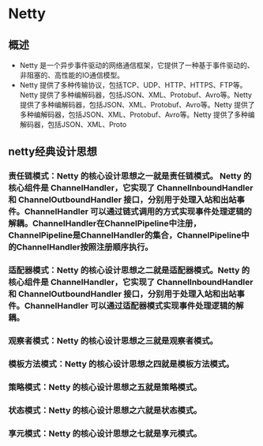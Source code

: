# Netty
## 概述
+ Netty 是一个异步事件驱动的网络通信框架，它提供了一种基于事件驱动的、非阻塞的、高性能的IO通信模型。
+ Netty 提供了多种传输协议，包括TCP、UDP、HTTP、HTTPS、FTP等。Netty 提供了多种编解码器，包括JSON、XML、Protobuf、Avro等。Netty 提供了多种编解码器，包括JSON、XML、Protobuf、Avro等。Netty 提供了多种编解码器，包括JSON、XML、Protobuf、Avro等。Netty 提供了多种编解码器，包括JSON、XML、Proto
## netty经典设计思想
### 责任链模式：Netty 的核心设计思想之一就是责任链模式。 Netty 的核心组件是 ChannelHandler，它实现了 ChannelInboundHandler 和 ChannelOutboundHandler 接口，分别用于处理入站和出站事件。ChannelHandler 可以通过链式调用的方式实现事件处理逻辑的解耦。ChannelHandler在ChannelPipeline中注册，ChannelPipeline是ChannelHandler的集合，ChannelPipeline中的ChannelHandler按照注册顺序执行。
### 适配器模式：Netty 的核心设计思想之二就是适配器模式。Netty 的核心组件是 ChannelHandler，它实现了 ChannelInboundHandler 和 ChannelOutboundHandler 接口，分别用于处理入站和出站事件。ChannelHandler 可以通过适配器模式实现事件处理逻辑的解耦。
### 观察者模式：Netty 的核心设计思想之三就是观察者模式。
### 模板方法模式：Netty 的核心设计思想之四就是模板方法模式。
### 策略模式：Netty 的核心设计思想之五就是策略模式。
### 状态模式：Netty 的核心设计思想之六就是状态模式。
### 享元模式：Netty 的核心设计思想之七就是享元模式。